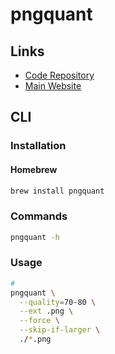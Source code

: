 # pngquant

## Links

- [Code Repository](https://github.com/kornelski/pngquant)
- [Main Website](https://pngquant.org)

## CLI

### Installation

#### Homebrew

```sh
brew install pngquant
```

### Commands

```sh
pngquant -h
```

### Usage

```sh
#
pngquant \
  --quality=70-80 \
  --ext .png \
  --force \
  --skip-if-larger \
  ./*.png
```
